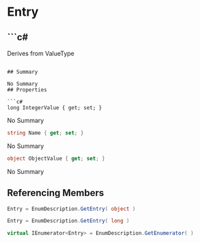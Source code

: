 # Entry

## ```c#
Derives from ValueType
```

## Summary

No Summary
## Properties

```c#
long IntegerValue { get; set; } 
```
No Summary
```c#
string Name { get; set; } 
```
No Summary
```c#
object ObjectValue { get; set; } 
```
No Summary
## Referencing Members

```c#
Entry = EnumDescription.GetEntry( object ) 
```
```c#
Entry = EnumDescription.GetEntry( long ) 
```
```c#
virtual IEnumerator<Entry> = EnumDescription.GetEnumerator( ) 
```

